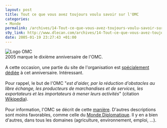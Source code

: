 ```yaml
--- 
layout: post
title: Tout ce que vous avez toujours voulu savoir sur l'OMC
categories: 
- Monde
permalink: /archives/14-Tout-ce-que-vous-avez-toujours-voulu-savoir-sur-lOMC.html
s9y_link: http://www.dlecan.com/archives/14-Tout-ce-que-vous-avez-toujours-voulu-savoir-sur-lOMC.html
date: 2005-01-19 23:27:43 +01:00
---
```

<img src="http://www.wto.org/images/img_logos/10anniv_160px.gif" alt="Logo OMC" /><br />
2005 marque le dixième anniversaire de l'OMC.<br />
<br />
A cette occasion, une partie du site de l'organisation est <a href="http://www.wto.org/french/thewto_f/10anniv_f/10anniv_f.htm">spécialement dédiée</a> à cet anniversaire. Intéressant.<br />
<br />
Pour rappel, le but de l'OMC "<i>est d'aider, par la réduction d'obstacles au libre échange, les producteurs de marchandises et de services, les exportateurs et les importateurs à mener leurs activités</i>" (citation <a href="http://fr.wikipedia.org/wiki/OMC">Wikipedia</a>).<br />
<br />
Pour information, l'OMC se décrit de cette <a href="http://www.wto.org/french/thewto_f/whatis_f/whatis_f.htm">manière</a>. D'autres descriptions sont moins favorables, comme celle du <a href="http://www.monde-diplomatique.fr/dossiers/omc/">Monde Diplomatique</a>. Il y en a bien d'autres, dans tous les domaines (agriculture, environnement, emploi, ...).
